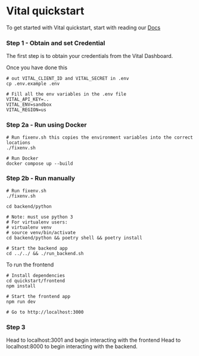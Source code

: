 # Vital quickstart

To get started with Vital quickstart, start with reading our [Docs](https://docs.tryvital.io/welcome/quickstart)


### Step 1 - Obtain and set Credential

The first step is to obtain your credentials from the Vital Dashboard. 

Once you have done this

```
# out VITAL_CLIENT_ID and VITAL_SECRET in .env
cp .env.example .env

# Fill all the env variables in the .env file
VITAL_API_KEY=..
VITAL_ENV=sandbox
VITAL_REGION=us
```


### Step 2a - Run using Docker 

```
# Run fixenv.sh this copies the environment variables into the correct locations
./fixenv.sh

# Run Docker 
docker compose up --build
```

### Step 2b - Run manually


```
# Run fixenv.sh
./fixenv.sh

cd backend/python

# Note: must use python 3
# For virtualenv users:
# virtualenv venv
# source venv/bin/activate
cd backend/python && poetry shell && poetry install

# Start the backend app
cd ../../ && ./run_backend.sh
```

To run the frontend

```
# Install dependencies
cd quickstart/frontend
npm install

# Start the frontend app
npm run dev

# Go to http://localhost:3000
```

### Step 3

Head to localhost:3001 and begin interacting with the frontend 
Head to localhost:8000 to begin interacting with the backend. 
